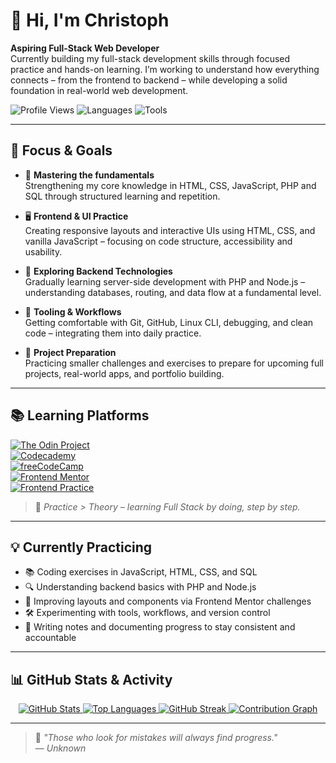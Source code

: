 # 👋 Hi, I'm Christoph

**Aspiring Full-Stack Web Developer**  
Currently building my full-stack development skills through focused practice and hands-on learning. I’m working to understand how everything connects – from the frontend to backend – while developing a solid foundation in real-world web development.

![Profile Views](https://komarev.com/ghpvc/?username=cwillam&color=blueviolet)
![Languages](https://img.shields.io/badge/code-HTML%20%7C%20CSS%20%7C%20JavaScript%20%7C%20PHP%20%7C%20SQL-blue)
![Tools](https://img.shields.io/badge/tools-Git%2C%20GitHub%2C%20Docker%2C%20VSCode%2C%20Linux%2C%20PHPStorm%2C%20Bash-darkgrey)

---

## 🚀 Focus & Goals

- 🧱 **Mastering the fundamentals**  
  Strengthening my core knowledge in HTML, CSS, JavaScript, PHP and SQL through structured learning and repetition.

- 🖥️ **Frontend & UI Practice**  
  Creating responsive layouts and interactive UIs using HTML, CSS, and vanilla JavaScript – focusing on code structure, accessibility and usability.

- 🔧 **Exploring Backend Technologies**  
  Gradually learning server-side development with PHP and Node.js – understanding databases, routing, and data flow at a fundamental level.

- 🧰 **Tooling & Workflows**  
  Getting comfortable with Git, GitHub, Linux CLI, debugging, and clean code – integrating them into daily practice.

- 🎯 **Project Preparation**  
  Practicing smaller challenges and exercises to prepare for upcoming full projects, real-world apps, and portfolio building.

---

## 📚 Learning Platforms

[![The Odin Project](https://img.shields.io/badge/The_Odin_Project-Full_Stack_JS-1e4b7b?style=flat&logo=theodinproject&logoColor=white)](https://www.theodinproject.com)  
[![Codecademy](https://img.shields.io/badge/Codecademy-Full_Stack_PERN-1f4056?style=flat&logo=codecademy&logoColor=white)](https://www.codecademy.com)  
[![freeCodeCamp](https://img.shields.io/badge/freeCodeCamp-Certifications-0a0a23?style=flat&logo=freecodecamp&logoColor=white)](https://www.freecodecamp.org)  
[![Frontend Mentor](https://img.shields.io/badge/Frontend_Mentor-Challenges-3a3a3a?style=flat&logo=frontendmentor&logoColor=white)](https://www.frontendmentor.io/profile/cwillam)  
[![Frontend Practice](https://img.shields.io/badge/Frontend_Practice-UI_Projects-1c1c1c?style=flat)](https://www.frontendpractice.com)

> 🧠 *Practice > Theory – learning Full Stack by doing, step by step.*

---

## 💡 Currently Practicing

- 📚 Coding exercises in JavaScript, HTML, CSS, and SQL  
- 🔍 Understanding backend basics with PHP and Node.js  
- 🎨 Improving layouts and components via Frontend Mentor challenges  
- 🛠️ Experimenting with tools, workflows, and version control  
- 🧾 Writing notes and documenting progress to stay consistent and accountable

---

## 📊 GitHub Stats & Activity

<div align="center">

  <!-- Main Stats -->
  <a href="https://github.com/cwillam">
    <img src="https://github-readme-stats.vercel.app/api?username=cwillam&show_icons=true&theme=tokyonight&hide_border=true&bg_color=00000000" alt="GitHub Stats" />
  </a>

  <!-- Top Languages Donut -->
  <a href="https://github.com/cwillam">
    <img src="https://github-readme-stats.vercel.app/api/top-langs/?username=cwillam&layout=donut&theme=tokyonight&hide_border=true&bg_color=00000000" alt="Top Languages" />
  </a>

  <!-- Streak (optional if visible) -->
<a href="https://github.com/cwillam">
  <img src="https://streak-stats.demolab.com?user=cwillam&theme=tokyonight&hide_border=true&background=00000000" alt="GitHub Streak" />
</a>

  <!-- Contribution Graph -->
  <a href="https://github.com/cwillam">
    <img src="https://github-readme-activity-graph.vercel.app/graph?username=cwillam&theme=tokyo-night&bg_color=00000000&hide_border=true" alt="Contribution Graph" />
  </a>


</div>

---

> 🧩 _"Those who look for mistakes will always find progress."_  
> — *Unknown*
